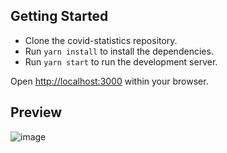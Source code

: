 ## Getting Started

- Clone the covid-statistics repository.
- Run `yarn install` to install the dependencies.
- Run `yarn start` to run the development server.

Open [http://localhost:3000](http://localhost:3000) within your browser.

## Preview

![image](https://i.imgur.com/u37iw03.png)
